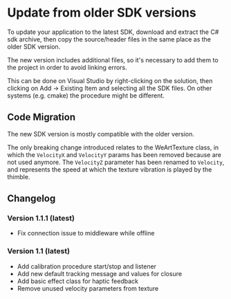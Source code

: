 # Update from older SDK versions

To update your application to the latest SDK, download and extract the C# sdk archive, then copy the source/header files in the same place as the older SDK version.

The new version includes additional files, so it's necessary to add them to the project in order to avoid linking errors.

This can be done on Visual Studio by right-clicking on the solution, then clicking on Add -> Existing Item and selecting all the SDK files.
On other systems (e.g. cmake) the procedure might be different.

## Code Migration

The new SDK version is mostly compatible with the older version.

The only breaking change introduced relates to the WeArtTexture class, in which the ```VelocityX``` and ```VelocityY``` params has been removed because are not used anymore. The ```VelocityZ``` parameter has been renamed to ```Velocity```, and represents the speed at which the texture vibration is played by the thimble.

## Changelog

### Version 1.1.1 (latest)
* Fix connection issue to middleware while offline

### Version 1.1 (latest)
* Add calibration procedure start/stop and listener
* Add new default tracking message and values for closure
* Add basic effect class for haptic feedback
* Remove unused velocity parameters from texture
